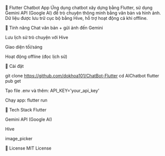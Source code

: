 🤖 Flutter Chatbot App
Ứng dụng chatbot xây dựng bằng Flutter, sử dụng Gemini API (Google AI) để trò chuyện thông minh bằng văn bản và hình ảnh. Dữ liệu được lưu trữ cục bộ bằng Hive, hỗ trợ hoạt động cả khi offline.

🔑 Tính năng
Chat văn bản + gửi ảnh đến Gemini

Lưu lịch sử trò chuyện với Hive

Giao diện tối/sáng

Hoạt động offline (đọc lịch sử)

🚀 Cài đặt

git clone https://github.com/dokhoa101/ChatBot-Flutter
cd AIChatbot
flutter pub get

Tạo file .env và thêm:
API_KEY='your_api_key'

Chạy app:
flutter run

🧱 Tech Stack
Flutter

Gemini API (Google AI)

Hive

image_picker

📄 License
MIT License